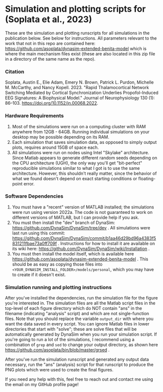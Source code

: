 # Simulation and plotting scripts for (Soplata et al., 2023)

These are the simulation and plotting runscripts for all simulations in the
publication below. See below for instructions. All parameters relevant to the work
that not in this repo are contained here:
https://github.com/asoplata/dynasim-extended-benita-model which is where the
main mechanism files exist (these are also located in this zip file in a
directory of the same name as the repo).

### Citation

Soplata, Austin E., Elie Adam, Emery N. Brown, Patrick L. Purdon, Michelle M. McCarthy, and Nancy Kopell. 2023. "Rapid Thalamocortical Network Switching Mediated by Cortical Synchronization Underlies Propofol-Induced EEG Signatures: A Biophysical Model." Journal of Neurophysiology 130 (1): 86–103. https://doi.org/10.1152/jn.00068.2022.

### Hardware Requirements

1. Most of the simulations were run on a computing cluster with RAM anywhere
   from 12GB - 64GB. Running individual simulations on your desktop may be
   possible depending on its RAM.
2. Each simulation that saves simulation data, as opposed to simply output
   plots, requires around 15GB of space each.
3. All simulations were run on nodes using Intel "Skylake" architecture. Since
   Matlab appears to generate different random seeds depending on the CPU
   architecture (UGH), the only way you'll get "bit-perfect" reproducible
   simulations similar to what I got is to use the same architecture. However,
   this shouldn't really matter, since the behavior of what we found doesn't
   depend on exact starting conditions or floating-point error.

### Software Dependencies

1. You must have a "recent" version of MATLAB installed; the simulations were
   run using version 2022a. The code is not guaranteed to work on different
   versions of MATLAB, but I can provide help if you ask.
2. You must then install the "dev" branch of DynaSim:
   https://github.com/DynaSim/DynaSim/tree/dev . All simulations were last run
   using this commit:
   https://github.com/DynaSim/DynaSim/commit/b1aa46d29bd96a4383f5831211fbae73a0ff709f
   . Instructions for how to install it are available on its wiki here:
   https://github.com/DynaSim/DynaSim/wiki/Installation .
3. You must then install the model itself, which is available here
   https://github.com/asoplata/dynasim-extended-benita-model . This should be as
   easy as copying those files into
   `<YOUR_DYNASIM_INSTALL_FOLDER>/models/personal`, which you may have to create
   if it doesn't exist.

### Simulation running and plotting instructions

After you've installed the dependencies, run the simulation file for the figure
you're interested in. The simulation files are all the Matlab script files in
the top-level of each figure directory which do NOT contain "ans" in the
filename (indicating "analysis" script) and which are not single-function
files. Note that you should replace the variable `output_dir` with where you
want the data saved in every script. You can ignore Matlab files in lower
directories that start with "solve"; these are solve files that will be
automatically generated by DynaSim when you run your simulation script. If
you're going to run a lot of the simulations, I recommend using a combination
of `grep` and `sed` to change your output directory, as shown here
https://github.com/asoplata/bin/blob/master/grsed .

After you've run the simulation runscript and generated any output data
necessary, run the "ans" (analysis) script for that runscript to produce the
PNG plots which were used to create the final figures.

If you need any help with this, feel free to reach out and contact me using the
email on my GitHub profile page!

